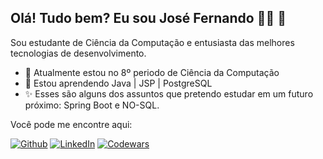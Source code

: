 ## Olá! Tudo bem? Eu sou José Fernando :technologist: 👋

Sou estudante de Ciência da Computação e entusiasta das melhores tecnologias de desenvolvimento.

- 🔭 Atualmente estou no 8º periodo de Ciência da Computação
- 🌱 Estou aprendendo Java | JSP | PostgreSQL
-  :sparkles: Esses são alguns dos assuntos que pretendo estudar em um futuro próximo: Spring Boot e NO-SQL.

Você pode me encontre aqui:

[![Github](https://img.shields.io/badge/-Github-000?logo=Github&logoColor=white)](https://github.com/JoseFernandoh)
[![LinkedIn](https://img.shields.io/badge/-LinkedIn-blue?logo=Linkedin&logoColor=white)](https://www.linkedin.com/in/jos%C3%A9-fernando-778403143/)
[![Codewars](https://www.codewars.com/users/JoseFernandoh/badges/small)](https://www.codewars.com/users/JoseFernandoh)


